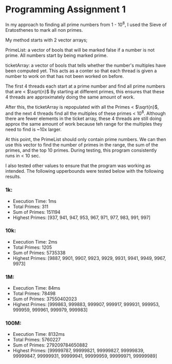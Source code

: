# Programming Assignment 1

In my approach to finding all prime numbers from 1 - 10<sup>8</sup>, I used the Sieve of Eratosthenes to mark all non primes.

My method starts with 2 vector arrays;

PrimeList: a vector of bools that will be marked false if a number is not prime. All numbers start by being marked prime.

ticketArray: a vector of bools that tells whether the number's multiples have been computed yet. 
This acts as a conter so that each thread is given a number to work on that has not been worked on before.

The first 4 threads each start at a prime number and find all prime numbers that are < $\sqrt{n}$
By starting at different primes, this ensures that these 4 threads are approximately doing the same amount of work.

After this, the ticketArray is repopulated with all the Primes < $\sqrt{n}$, and the next 4 threads find all the multiples of these primes < 10<sup>8</sup>.
Although there are fewer elements in the ticket array, these 4 threads are still doing approx the same amount of work because teh range for the multiples they need to find is ~10x larger.

At this point, the PrimeList should only contain prime numbers. We can then use this vector to find the number of primes in the range, the sum of the primes, and the top 10 primes.
During testing, this program consistently runs in < 10 sec.

I also tested other values to ensure that the program was working as intended. The following upperbounds were tested below with the following results.

### 1k:
- Execution Time: 1ms
- Total Primes: 311
- Sum of Primes: 151194
- Highest Primes: [937, 941, 947, 953, 967, 971, 977, 983, 991, 997]


### 10k: 
- Execution Time: 2ms
- Total Primes: 1205
- Sum of Primes: 5735338
- Highest Primes: [9887, 9901, 9907, 9923, 9929, 9931, 9941, 9949, 9967, 9973]

### 1M:
- Execution Time: 84ms
- Total Primes: 78498
- Sum of Primes: 37550402023
- Highest Primes: [999863, 999883, 999907, 999917, 999931, 999953, 999959, 999961, 999979, 999983]

### 100M:
- Execution Time: 8132ms
- Total Primes: 5760227
- Sum of Primes: 279209784650882
- Highest Primes: [99999787, 99999821, 99999827, 99999839, 99999847, 99999931, 99999941, 99999959, 99999971, 99999989]



